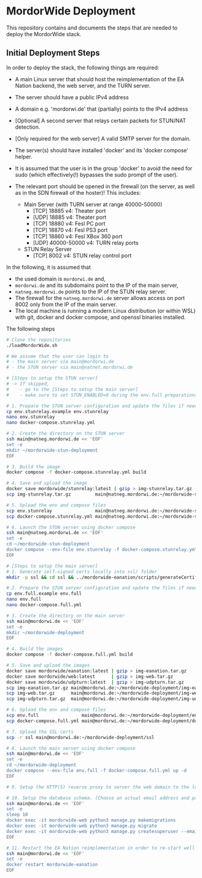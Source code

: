 # MordorWide Deployment

This repository contains and documents the steps that are needed to deploy the MordorWide stack.

## Initial Deployment Steps

In order to deploy the stack, the following things are required:
- A main Linux server that should host the reimplementation of the EA Nation backend, the web server, and the TURN server.
- The server should have a public IPv4 address
- A domain e.g. 'mordorwi.de' that (partially) points to the IPv4 address
- [Optional] A second server that relays certain packets for STUN/NAT detection.
- [Only required for the web server] A valid SMTP server for the domain.

- The server(s) should have installed 'docker' and its 'docker compose' helper.
- It is assumed that the user is in the group 'docker' to avoid the need for sudo (which effectively(!) bypasses the sudo prompt of the user).
- The relevant port should be opened in the firewall (on the server, as well as in the SDN firewall of the hoster)! This includes:
  - Main Server (with TURN server at range 40000-50000)
    - [TCP] 18885 v4: Theater port
    - [UDP] 18885 v4: Theater port
    - [TCP] 18880 v4: Fesl PC port
    - [TCP] 18870 v4: Fesl PS3 port
    - [TCP] 18860 v4: Fesl XBox 360 port
    - [UDP] 40000-50000 v4: TURN relay ports
  - STUN Relay Server
    - [TCP] 8002 v4: STUN relay control port


In the following, it is assumed that
- the used domain is `mordorwi.de` and,
- `mordorwi.de` and its subdomains point to the IP of the main server,
- `natneg.mordorwi.de` points to the IP of the STUN relay server.
- The firewall for the `natneg.mordorwi.de` server allows access on port 8002 only from the IP of the main server.
- The local machine is running a modern Linux distribution (or within WSL) with git, docker and docker compose, and openssl binaries installed.

The following steps
```bash
# Clone the repositories
./loadMordorWide.sh

# We assume that the user can login to
# - the main server via main@mordorwi.de
# - the STUN server via main@natnet.mordorwi.de

# [Steps to setup the STUN server]
# -> If skipped,
#    - go to the [Steps to setup the main server]
#    - make sure to set STUN_ENABLED=0 during the env.full preparations.

# 1. Prepare the STUN server configuration and update the files if needed
cp env.stunrelay.example env.stunrelay
nano env.stunrelay
nano docker-compose.stunrelay.yml

# 2. Create the directory on the STUN server
ssh main@natneg.mordorwi.de << 'EOF'
set -e
mkdir ~/mordorwide-stun-deployment
EOF

# 3. Build the image
docker compose -f docker-compose.stunrelay.yml build

# 4. Save and upload the image
docker save mordorwide/stunrelay:latest | gzip > img-stunrelay.tar.gz
scp img-stunrelay.tar.gz         main@natneg.mordorwi.de:~/mordorwide-stun-deployment/img-stunrelay.tar.gz

# 5. Upload the env and compose files
scp env.stunrelay                main@natneg.mordorwi.de:~/mordorwide-stun-deployment/env.stunrelay
scp docker-compose.stunrelay.yml main@natneg.mordorwi.de:~/mordorwide-stun-deployment/docker-compose.stunrelay.yml

# 6. Launch the STUN server using docker compose
ssh main@natneg.mordorwi.de << 'EOF'
set -e
cd ~/mordorwide-stun-deployment
docker compose --env-file env.stunrelay -f docker-compose.stunrelay.yml up -d
EOF

# [Steps to setup the main server]
# 1. Generate self-signed certs locally into ssl/ folder
mkdir -p ssl && cd ssl && ../mordorwide-eanation/scripts/generateCertificate.sh && cd ..

# 2. Prepare the STUN server configuration and update the files if needed
cp env.full.example env.full
nano env.full
nano docker-compose.full.yml

# 3. Create the directory on the main server
ssh main@mordorwi.de << 'EOF'
set -e
mkdir ~/mordorwide-deployment
EOF

# 4. Build the images
docker compose -f docker-compose.full.yml build

# 5. Save and upload the images
docker save mordorwide/eanation:latest | gzip > img-eanation.tar.gz
docker save mordorwide/web:latest      | gzip > img-web.tar.gz
docker save mordorwide/udpturn:latest  | gzip > img-udpturn.tar.gz
scp img-eanation.tar.gz main@mordorwi.de:~/mordorwide-deployment/img-eanation.tar.gz
scp img-web.tar.gz      main@mordorwi.de:~/mordorwide-deployment/img-web.tar.gz
scp img-udpturn.tar.gz  main@mordorwi.de:~/mordorwide-deployment/img-udpturn.tar.gz

# 6. Upload the env and compose files
scp env.full                main@mordorwi.de:~/mordorwide-deployment/env.full
scp docker-compose.full.yml main@mordorwi.de:~/mordorwide-deployment/docker-compose.full.yml

# 7. Upload the SSL certs
scp -r ssl main@mordorwi.de:~/mordorwide-deployment/ssl

# 8. Launch the main server using docker compose
ssh main@mordorwi.de << 'EOF'
set -e
cd ~/mordorwide-deployment
docker compose --env-file env.full -f docker-compose.full.yml up -d
EOF

# 9. Setup the HTTP(S) reverse proxy to server the web domain to the local web server at 127.0.0.1:8000.

# 10. Setup the database schema. (Choose an actual email address and password!)
ssh main@mordorwi.de << 'EOF'
set -e
sleep 10
docker exec -it mordorwide-web python3 manage.py makemigrations
docker exec -it mordorwide-web python3 manage.py migrate
docker exec -it mordorwide-web python3 manage.py createsuperuser --email my_email@gmail.com --password Hunter2
EOF

# 11. Restart the EA Nation reimplementation in order to re-start well with an initialized database schema.
ssh main@mordorwi.de << 'EOF'
set -e
docker restart mordorwide-eanation
EOF
```